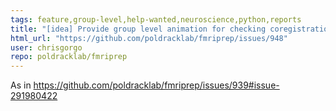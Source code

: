 ```yaml
---
tags: feature,group-level,help-wanted,neuroscience,python,reports
title: "[idea] Provide group level animation for checking coregistration"
html_url: "https://github.com/poldracklab/fmriprep/issues/948"
user: chrisgorgo
repo: poldracklab/fmriprep
---
```


As in  https://github.com/poldracklab/fmriprep/issues/939#issue-291980422